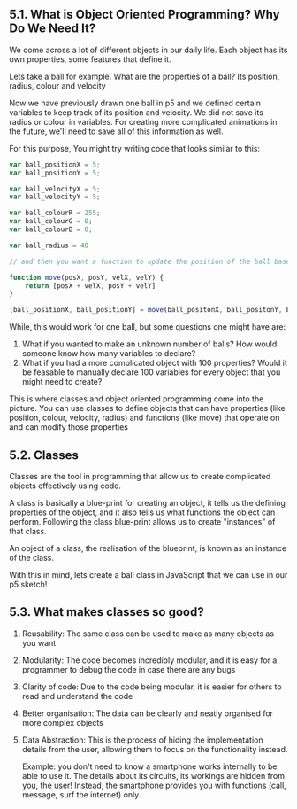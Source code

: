 ## 5.1. What is Object Oriented Programming? Why Do We Need It?

We come across a lot of different objects in our daily life. Each object has its own properties, some features that define it.

Lets take a ball for example. What are the properties of a ball? Its position, radius, colour and velocity

Now we have previously drawn one ball in p5 and we defined certain variables to keep track of its position and velocity. We did not save its radius or colour in variables. For creating more complicated animations in the future, we'll need to save all of this information as well.

For this purpose, You might try writing code that looks similar to this:

```js
var ball_positionX = 5;
var ball_positionY = 5;

var ball_velocityX = 5;
var ball_velocityY = 5;

var ball_colourR = 255;
var ball_colourG = 0;
var ball_colourB = 0;

var ball_radius = 40

// and then you want a function to update the position of the ball based on its velocity:

function move(posX, posY, velX, velY) {
    return [posX + velX, posY + velY]
}

[ball_positionX, ball_positionY] = move(ball_positonX, ball_positonY, ball_velocityX, ball_velocityY)
```

While, this would work for one ball, but some questions one might have are:

1. What if you wanted to make an unknown number of balls? How would someone know how many variables to declare?
2. What if you had a more complicated object with 100 properties? Would it be feasable to manually declare 100 variables for every object that you might need to create?

This is where classes and object oriented programming come into the picture. You can use classes to define objects that can have properties (like position, colour, velocity, radius) and functions (like move) that operate on and can modify those properties

## 5.2. Classes

Classes are the tool in programming that allow us to create complicated objects effectively using code.

A class is basically a blue-print for creating an object, it tells us the defining properties of the object, and it also tells us what functions the object can perform. Following the class blue-print allows us to create "instances" of that class.

An object of a class, the realisation of the blueprint, is known as an instance of the class.

With this in mind, lets create a ball class in JavaScript that we can use in our p5 sketch!

## 5.3. What makes classes so good?

1. Reusability: The same class can be used to make as many objects as you want
2. Modularity: The code becomes incredibly modular, and it is easy for a programmer to debug the code in case there are any bugs
3. Clarity of code: Due to the code being modular, it is easier for others to read and understand the code
4. Better organisation: The data can be clearly and neatly organised for more complex objects
5. Data Abstraction: This is the process of hiding the implementation details from the user, allowing them to focus on the functionality instead.

    Example: you don't need to know a smartphone works internally to be able to use it. The details about its circuits, its workings are hidden from you, the user! Instead, the smartphone provides you with functions (call, message, surf the internet) only.
